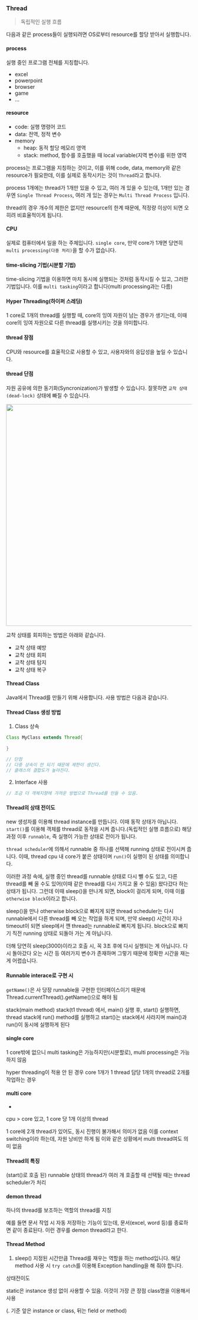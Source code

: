 ### Thread
> 독립적인 실행 흐름

다음과 같은 process들이 실행되려면 OS로부터 resource를 할당 받아서 실행합니다.

#### process

실행 중인 프로그램 전체를 지칭합니다.

- excel
- powerpoint
- browser
- game
- ...

#### resource
- code: 실행 명령어 코드
- data: 전역, 정적 변수
- memory
  - heap: 동적 할당 메모리 영역
  - stack: method, 함수를 호출했을 때 local variable(지역 변수)를 위한 영역

process는 프로그램을 지칭하는 것이고, 이를 위해 code, data, memory와 같은 resource가 필요한데, 이를 실제로 동작시키는 것이 <code>Thread</code>라고 합니다.

process 1개에는 thread가 1개만 있을 수 있고, 여러 개 있을 수 있는데, 1개만 있는 경우엔 <code>Single Thread Process</code>, 여러 개 있는 경우는 <code>Multi Thread Process</code>
입니다.

thread의 경우 개수의 제한은 없지만 resource의 한계 때문에, 적정량 이상이 되면 오히려 비효율적이게 됩니다. 

#### CPU

실제로 컴퓨터에서 일을 하는 주체입니다. <code>single core</code>, 만약 core가 1개면 당연히 <code>multi processing(다중 처리)</code>을 할 수가 없습니다.

#### time-slicing 기법(시분할 기법)

time-slicing 기법을 이용하면 마치 동시에 실행되는 것처럼 동작시킬 수 있고, 그러한 기법입니다. 이를 <code>multi tasking</code>이라고 합니다(multi processing과는 다름)

#### Hyper Threading(하이퍼 스레딩)
1 core로 1개의 thread를 실행할 때, core의 잉여 자원이 남는 경우가 생기는데, 이때 core의 잉여 자원으로 다른 thread를 실행시키는 것을 의미합니다.

#### thread 장점

CPU와 resource를 효율적으로 사용할 수 있고, 사용자와의 응답성을 높일 수 있습니다.

#### thread 단점
자원 공유에 의한 동기화(Syncronization)가 발생할 수 있습니다. 잘못하면 <code>교착 상태(dead-lock)</code> 상태에 빠질 수 있습니다.

<img src='https://user-images.githubusercontent.com/85447054/206067583-28af1dee-40ae-4a63-98f9-d22098c619cb.png' width='600' />

교착 상태를 회피하는 방법은 아래와 같습니다.

- 교착 상태 예방
- 교착 상태 회피
- 교착 상태 탐지
- 교착 상태 복구

#### Thread Class

Java에서 Thread를 만들기 위해 사용합니다. 사용 방법은 다음과 같습니다.

#### Thread Class 생성 방법

1. Class 상속
```java
Class MyClass extends Thread{
  
}

// 단점
// 다중 상속이 안 되기 때문에 제한이 생긴다.
// 클래스의 결합도가 높아진다.
```

2. Interface 사용
```java
// 조금 더 객체지향에 가까운 방법으로 Thread를 만들 수 있음.
```

#### Thread의 상태 전이도

new 생성자를 이용해 thread instance를 만듭니다. 이때 동작 상태가 아닙니다. <code>start()</code>를 이용해 객체를 thread로 동작을 시켜 줍니다.(독립적인 실행 흐름으로)
해당 과정 이후 <code>runnable</code>, 즉 실행이 가능한 상태로 전이가 됩니다.

<code>thread scheduler</code>에 의해서 runnable 중 하나를 선택해 running 상태로 전이시켜 줍니다. 이때, thread cpu 내 core가 붙은 상태이며 <code>run()</code>이 실행이 된 상태를 의미합니다.
 
이러한 과정 속에, 실행 중인 thread를 runnable 상태로 다시 뺄 수도 있고, 다른 thread를 빼 올 수도 있어(이때 같은 thread를 다시 가지고 올 수 있음) 왔다갔다 하는 상태가 됩니다.
그런데 이때 sleep()을 만나게 되면, block이 걸리게 되며, 이때 이를 <code>otherwise block</code>이라고 합니다.

sleep()을 만나 otherwise block으로 빠지게 되면 thread scheduler는 다시 runnable에서 다른 thread를 빼 오는 작업을 하게 되며, 만약 sleep() 시간이 지나
timeout이 되면 sleep에서 깬 thread는 runnable로 빠지게 됩니다. block으로 빠지기 직전 running 상태로 되돌아 가는 게 아닙니다.

더해 당연히 sleep(3000)이라고 호출 시, 꼭 3초 후에 다시 실행되는 게 아닙니다. 다시 돌아갔다 오는 시간 등 여러가지 변수가 존재하며 그렇기 때문에 정확한 시간을 재는 게 어렵습니다.

#### Runnable interace로 구현 시
<code>getName()</code>은 사
당장 runnable을 구현한 인터페이스이기 때문에
Thread.currentThread().getName()으로 해야 됨

stack(main method) stack(t1 thread)
에서, main() 실행 후, start() 실행하면, thread stack에 run() method를 실행하고 start()는 stack에서 사라지며 main()과 run()이 동시에 실행하게 된다

#### single core

1 core밖에 없으니 multi tasking은 가능하지만(시분할로), multi processing은 가능하지 않음

hyper threading이 적용 안 된 경우 core 1개가 1 thread 담당
1개의 thread로 2개를 작업하는 경우

#### multi core


-

cpu > core 있고, 1 core 당 1개 이상의 thread

1 core에 2개 thread가 있어도, 동시 진행이 불가해서 의미가 없음 이를 context switching이라 하는데,
자원 낭비만 하게 됨 이와 같은 상황에서 multi thread여도 의미 없음

#### Thread의 특징

(start()로 호출 된) runnable 상태의 thread가 여러 개 호출할 때 선택될 때는 thread scheduler가 처리

#### demon thread

하나의 thread를 보조하는 역할의 thread를 지칭

예를 들면 문서 작업 시 자동 저장하는 기능이 있는데, 문서(excel, word 등)를 종료하면 같이 종료된다. 이런 경우를 demon thread라고 한다.

#### Thread Method

1. sleep()
지정된 시간만큼 Thread를 재우는 역할을 하는 method입니다. 해당 method 사용 시 <code>try catch</code>를 이용해 Exception handling을 해 줘야 합니다.


상태전이도 





static은 instance 생성 없이 사용할 수 있음. 이것이 가장 큰 장점 class명을 이용해서 사용

(. 기준 앞은 instance or class, 뒤는 field or method)

